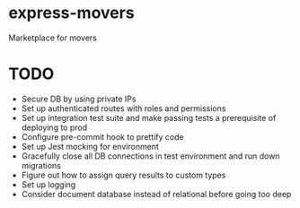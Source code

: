 # express-movers

Marketplace for movers

# TODO
- Secure DB by using private IPs
- Set up authenticated routes with roles and permissions
- Set up integration test suite and make passing tests a prerequisite of deploying to prod
- Configure pre-commit hook to prettify code
- Set up Jest mocking for environment
- Gracefully close all DB connections in test environment and run down migrations
- Figure out how to assign query results to custom types
- Set up logging
- Consider document database instead of relational before going too deep
